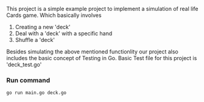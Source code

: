 This project is a simple example project to implement 
a simulation of real life Cards game. Which basically involves
1. Creating a new 'deck'
2. Deal with a 'deck' with a specific hand
3. Shuffle a 'deck'

Besides simulating the above mentioned functionlity our project 
also includes the basic concept of Testing in Go. 
Basic Test file for this project is 'deck_test.go'


### Run command
```
go run main.go deck.go
```
